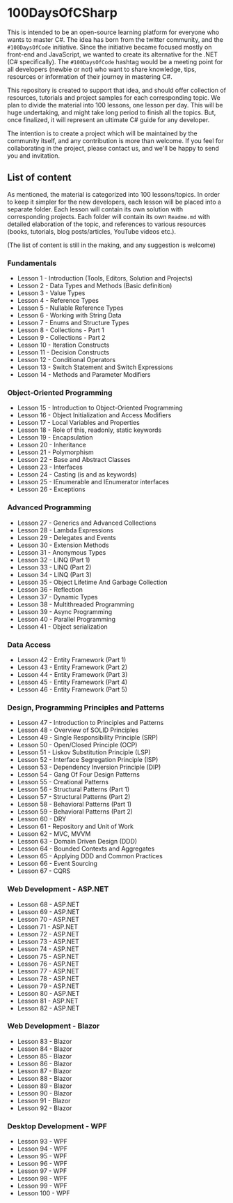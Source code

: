 # 100DaysOfCSharp

This is intended to be an open-source learning platform for everyone who wants to master C#. The idea has born from the twitter community, and the `#100DaysOfCode` initiative. Since the initiative became focused mostly on front-end and JavaScript, we wanted to create its alternative for the .NET (C# specifically). The `#100DaysOfCode` hashtag would be a meeting point for all developers (newbie or not) who want to share knowledge, tips, resources or information of their journey in mastering C#.

This repository is created to support that idea, and should offer collection of resources, tutorials and project samples for each corresponding topic. We plan to divide the material into 100 lessons, one lesson per day. This will be huge undertaking, and might take long period to finish all the topics. But, once finalized, it will represent an ultimate C# guide for any developer.

The intention is to create a project which will be maintained by the community itself, and any contribution is more than welcome. If you feel for collaborating in the project, please contact us, and we'll be happy to send you and invitation.


## List of content

As mentioned, the material is categorized into 100 lessons/topics. In order to keep it simpler for the new developers, each lesson will be placed into a separate folder. Each lesson will contain its own solution with corresponding projects. Each folder will contain its own `Readme.md` with detailed elaboration of the topic, and references to various resources (books, tutorials, blog posts/articles, YouTube videos etc.).

(The list of content is still in the making, and any suggestion is welcome)

### Fundamentals

- Lesson 1 - Introduction (Tools, Editors, Solution and Projects)
- Lesson 2 - Data Types and Methods (Basic definition)
- Lesson 3 - Value Types
- Lesson 4 - Reference Types
- Lesson 5 - Nullable Reference Types
- Lesson 6 - Working with String Data
- Lesson 7 - Enums and Structure Types
- Lesson 8 - Collections - Part 1
- Lesson 9 - Collections - Part 2
- Lesson 10 - Iteration Constructs
- Lesson 11 - Decision Constructs
- Lesson 12 - Conditional Operators
- Lesson 13 - Switch Statement and Switch Expressions
- Lesson 14 - Methods and Parameter Modifiers

### Object-Oriented Programming

- Lesson 15 - Introduction to Object-Oriented Programming
- Lesson 16 - Object Initialization and Access Modifiers
- Lesson 17 - Local Variables and Properties
- Lesson 18 - Role of this, readonly, static keywords
- Lesson 19 - Encapsulation
- Lesson 20 - Inheritance
- Lesson 21 - Polymorphism
- Lesson 22 - Base and Abstract Classes
- Lesson 23 - Interfaces
- Lesson 24 - Casting (is and as keywords)
- Lesson 25 - IEnumerable and IEnumerator interfaces
- Lesson 26 - Exceptions

### Advanced Programming

- Lesson 27 - Generics and Advanced Collections
- Lesson 28 - Lambda Expressions
- Lesson 29 - Delegates and Events
- Lesson 30 - Extension Methods
- Lesson 31 - Anonymous Types
- Lesson 32 - LINQ (Part 1)
- Lesson 33 - LINQ (Part 2)
- Lesson 34 - LINQ (Part 3)
- Lesson 35 - Object Lifetime And Garbage Collection
- Lesson 36 - Reflection
- Lesson 37 - Dynamic Types
- Lesson 38 - Multithreaded Programming
- Lesson 39 - Async Programming
- Lesson 40 - Parallel Programming
- Lesson 41 - Object serialization

### Data Access

- Lesson 42 - Entity Framework (Part 1)
- Lesson 43 - Entity Framework (Part 2)
- Lesson 44 - Entity Framework (Part 3)
- Lesson 45 - Entity Framework (Part 4)
- Lesson 46 - Entity Framework (Part 5)

### Design, Programming Principles and Patterns

- Lesson 47 - Introduction to Principles and Patterns
- Lesson 48 - Overview of SOLID Principles
- Lesson 49 - Single Responsibility Principle (SRP)
- Lesson 50 - Open/Closed Principle (OCP)
- Lesson 51 - Liskov Substitution Principle (LSP)
- Lesson 52 - Interface Segregation Principle (ISP)
- Lesson 53 - Dependency Inversion Principle (DIP)
- Lesson 54 - Gang Of Four Design Patterns
- Lesson 55 - Creational Patterns
- Lesson 56 - Structural Patterns (Part 1)
- Lesson 57 - Structural Patterns (Part 2)
- Lesson 58 - Behavioral Patterns (Part 1)
- Lesson 59 - Behavioral Patterns (Part 2)
- Lesson 60 - DRY
- Lesson 61 - Repository and Unit of Work
- Lesson 62 - MVC, MVVM
- Lesson 63 - Domain Driven Design (DDD)
- Lesson 64 - Bounded Contexts and Aggregates
- Lesson 65 - Applying DDD and Common Practices
- Lesson 66 - Event Sourcing
- Lesson 67 - CQRS

### Web Development - ASP.NET

- Lesson 68 - ASP.NET
- Lesson 69 - ASP.NET
- Lesson 70 - ASP.NET
- Lesson 71 - ASP.NET
- Lesson 72 - ASP.NET
- Lesson 73 - ASP.NET
- Lesson 74 - ASP.NET
- Lesson 75 - ASP.NET
- Lesson 76 - ASP.NET
- Lesson 77 - ASP.NET
- Lesson 78 - ASP.NET
- Lesson 79 - ASP.NET
- Lesson 80 - ASP.NET
- Lesson 81 - ASP.NET
- Lesson 82 - ASP.NET

### Web Development - Blazor

- Lesson 83 - Blazor
- Lesson 84 - Blazor
- Lesson 85 - Blazor
- Lesson 86 - Blazor
- Lesson 87 - Blazor
- Lesson 88 - Blazor
- Lesson 89 - Blazor
- Lesson 90 - Blazor
- Lesson 91 - Blazor
- Lesson 92 - Blazor

### Desktop Development - WPF
- Lesson 93 - WPF
- Lesson 94 - WPF
- Lesson 95 - WPF
- Lesson 96 - WPF
- Lesson 97 - WPF
- Lesson 98 - WPF
- Lesson 99 - WPF
- Lesson 100 - WPF
